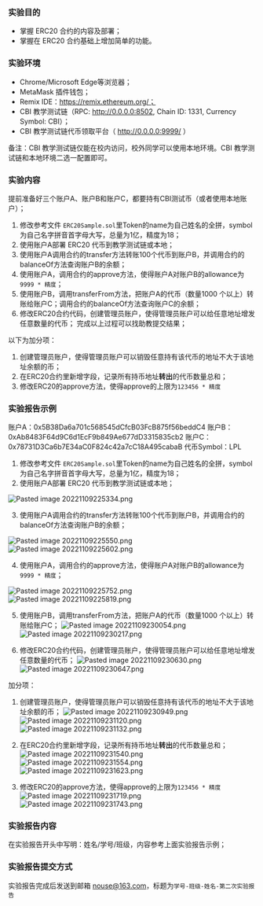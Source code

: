 ### 实验目的

* 掌握 ERC20 合约的内容及部署；
* 掌握在 ERC20 合约基础上增加简单的功能。

### 实验环境

* Chrome/Microsoft Edge等浏览器；
* MetaMask 插件钱包；
* Remix IDE：https://remix.ethereum.org/；
* CBI 教学测试链（RPC: http://0.0.0.0:8502, Chain ID: 1331, Currency Symbol: CBI）；
* CBI 教学测试链代币领取平台（ http://0.0.0.0:9999/ ）

备注：CBI 教学测试链仅能在校内访问，校外同学可以使用本地环境。CBI 教学测试链和本地环境二选一配置即可。

### 实验内容

提前准备好三个账户A、账户B和账户C，都要持有CBI测试币（或者使用本地账户）；

1. 修改参考文件 `ERC20Sample.sol`里Token的name为自己姓名的全拼，symbol为自己名字拼音首字母大写，总量为1亿，精度为18；
2. 使用账户A部署 ERC20 代币到教学测试链或本地；
3. 使用账户A调用合约的transfer方法转账100个代币到账户B，并调用合约的balanceOf方法查询账户B的余额；
4. 使用账户A，调用合约的approve方法，使得账户A对账户B的allowance为`9999 * 精度`；
5. 使用账户B，调用transferFrom方法，把账户A的代币（数量1000 个以上）转账给账户C；调用合约的balanceOf方法查询账户C的余额；
6. 修改ERC20合约代码，创建管理员账户，使得管理员账户可以给任意地址增发任意数量的代币；
完成以上过程可以找助教提交结果；

以下为加分项：
1. 创建管理员账户，使得管理员账户可以销毁任意持有该代币的地址不大于该地址余额的币；
2. 在ERC20合约里新增字段，记录所有持币地址**转出**的代币数量总和；
3. 修改ERC20的approve方法，使得approve的上限为`123456 * 精度`

### 实验报告示例

账户A：0x5B38Da6a701c568545dCfcB03FcB875f56beddC4
账户B：0xAb8483F64d9C6d1EcF9b849Ae677dD3315835cb2
账户C：0x78731D3Ca6b7E34aC0F824c42a7cC18A495cabaB
代币Symbol：LPL

1. 修改参考文件 `ERC20Sample.sol`里Token的name为自己姓名的全拼，symbol为自己名字拼音首字母大写，总量为1亿，精度为18；
2. 使用账户A部署 ERC20 代币到教学测试链或本地；
   
![Pasted image 20221109225334.png](../images/Pasted%20image%2020221109225334.png)

3. 使用账户A调用合约的transfer方法转账100个代币到账户B，并调用合约的balanceOf方法查询账户B的余额；

![Pasted image 20221109225550.png](../images/Pasted%20image%2020221109225550.png)
![Pasted image 20221109225602.png](../images/Pasted%20image%2020221109225602.png)

4. 使用账户A，调用合约的approve方法，使得账户A对账户B的allowance为`9999 * 精度`；

![Pasted image 20221109225752.png](../images/Pasted%20image%2020221109225752.png)
![Pasted image 20221109225819.png](../images/Pasted%20image%2020221109225819.png)

5. 使用账户B，调用transferFrom方法，把账户A的代币（数量1000 个以上）转账给账户C；
![Pasted image 20221109230054.png](../images/Pasted%20image%2020221109230054.png)
![Pasted image 20221109230217.png](../images/Pasted%20image%2020221109230217.png)

6. 修改ERC20合约代码，创建管理员账户，使得管理员账户可以给任意地址增发任意数量的代币；
![Pasted image 20221109230630.png](../images/Pasted%20image%2020221109230630.png)
![Pasted image 20221109230647.png](../images/Pasted%20image%2020221109230647.png)

加分项：
1. 创建管理员账户，使得管理员账户可以销毁任意持有该代币的地址不大于该地址余额的币；
![Pasted image 20221109230949.png](../images/Pasted%20image%2020221109230949.png)
![Pasted image 20221109231120.png](../images/Pasted%20image%2020221109231120.png)
![Pasted image 20221109231132.png](../images/Pasted%20image%2020221109231132.png)

2. 在ERC20合约里新增字段，记录所有持币地址**转出**的代币数量总和；
![Pasted image 20221109231540.png](../images/Pasted%20image%2020221109231540.png)
![Pasted image 20221109231554.png](../images/Pasted%20image%2020221109231554.png)
![Pasted image 20221109231623.png](../images/Pasted%20image%2020221109231623.png)

3. 修改ERC20的approve方法，使得approve的上限为`123456 * 精度`
![Pasted image 20221109231719.png](../images/Pasted%20image%2020221109231719.png)
![Pasted image 20221109231743.png](../images/Pasted%20image%2020221109231743.png)

### 实验报告内容

在实验报告开头中写明：姓名/学号/班级，内容参考上面实验报告示例；

### 实验报告提交方式

实验报告完成后发送到邮箱 nouse@163.com，标题为`学号-班级-姓名-第二次实验报告`